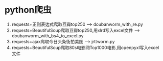 # python爬虫

1. requests+正则表达式爬取豆瓣top250 --> doubanworm_with_re.py
2. requests+BeautifulSoup爬取豆瓣top250,用xlrd写入excel文件 --> doubanworm_with_bs4_to_excel.py
3. requests+ajax爬取今日头条街拍美图  -->  jrttworm.py
4. requests+BeautifulSoup爬取80s电影网Top1000电影,用openpyxl写入excel文件
